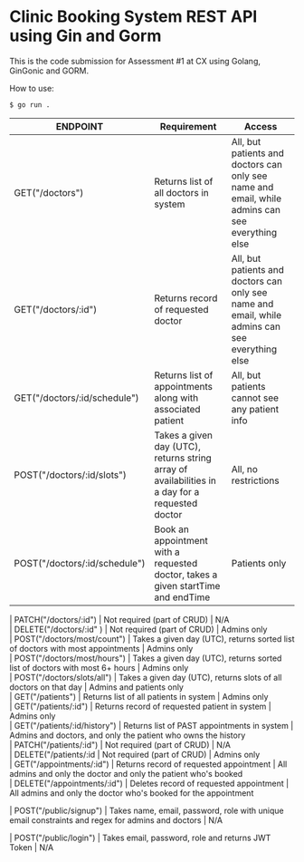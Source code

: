 # Clinic Booking System REST API using Gin and Gorm

This is the code submission for Assessment #1 at CX using Golang, GinGonic and GORM.

How to use:

```
$ go run .
```

| ENDPOINT                    | Requirement   | Access     |
| -------------               | ------------- | -------- |
| GET("/doctors")             | Returns list of all doctors in system         | All, but patients and doctors can only see name and email, while admins can see everything else  |
| GET("/doctors/:id")                     | Returns record of requested doctor         | All, but patients and doctors can only see name and email, while admins can see everything else  |
| GET("/doctors/:id/schedule")                 | Returns list of appointments along with associated patient         | All, but patients cannot see any patient info  
| POST("/doctors/:id/slots")                     | Takes a given day (UTC), returns string array of availabilities in a day for a requested doctor        | All, no restrictions  |
| POST("/doctors/:id/schedule")             | Book an appointment with a requested doctor, takes a given startTime and endTime     | Patients only  


| PATCH("/doctors/:id")                    | Not required (part of CRUD)        | N/A  
| DELETE("/doctors/:id" )                 | Not required (part of CRUD)         | Admins only  
| POST("/doctors/most/count")                    | Takes a given day (UTC), returns sorted list of doctors with most appointments         | Admins only  
| POST("/doctors/most/hours")                     | Takes a given day (UTC), returns sorted list of doctors with most 6+ hours          | Admins only  
| POST("/doctors/slots/all")                     | Takes a given day (UTC), returns slots of all doctors on that day      | Admins and patients only  
| GET("/patients")             | Returns list of all patients in system         | Admins only  
| GET("/patients/:id")             | Returns record of requested patient in system         | Admins only  
| GET("/patients/:id/history")             | Returns list of PAST appointments in system         | Admins and doctors, and only the patient who owns the history  
| PATCH("/patients/:id")             | Not required (part of CRUD)        | N/A  
| DELETE("/patients/:id             | Not required (part of CRUD)         | Admins only  
| GET("/appointments/:id")             | Returns record of requested appointment         | All admins and only the doctor and only the patient who's booked   
| DELETE("/appointments/:id")             | Deletes record of requested appointment         | All admins and only the doctor who's booked for the appointment  


| POST("/public/signup")             | Takes name, email, password, role with unique email constraints and regex for admins and doctors       | N/A  

| POST("/public/login")             | Takes email, password, role and returns JWT Token       | N/A  


